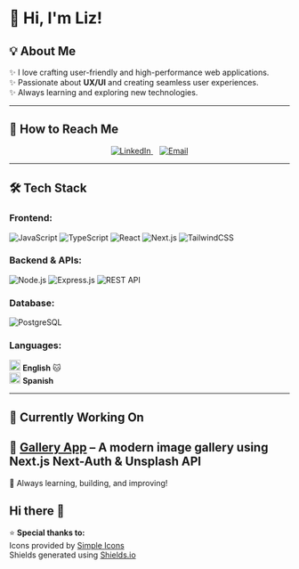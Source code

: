 # 👋 Hi, I'm Liz!  

## 💡 About Me  
✨ I love crafting user-friendly and high-performance web applications.  
✨ Passionate about **UX/UI** and creating seamless user experiences.  
✨ Always learning and exploring new technologies.  

---

## 📩 How to Reach Me  

<p align="center">
  <a href="https://www.linkedin.com/in/lizethpatino/">
    <img src="https://img.shields.io/badge/LinkedIn-0A66C2?style=for-the-badge&logo=linkedin&logoColor=white" alt="LinkedIn">
  </a>
  &nbsp;&nbsp;
  <a href="mailto:lizethpatinom@gmail.com">
    <img src="https://img.shields.io/badge/Email-D14836?style=for-the-badge&logo=gmail&logoColor=white" alt="Email">
  </a>
</p>

---

## 🛠️ Tech Stack  

### Frontend:      
![JavaScript](https://img.shields.io/badge/JavaScript-F7DF1E?style=for-the-badge&logo=javascript&logoColor=black)
![TypeScript](https://img.shields.io/badge/TypeScript-3178C6?style=for-the-badge&logo=typescript&logoColor=white)
![React](https://img.shields.io/badge/React-61DAFB?style=for-the-badge&logo=react&logoColor=black)
![Next.js](https://img.shields.io/badge/Next.js-000000?style=for-the-badge&logo=nextdotjs&logoColor=white)
![TailwindCSS](https://img.shields.io/badge/TailwindCSS-06B6D4?style=for-the-badge&logo=tailwindcss&logoColor=white)

### Backend & APIs:
![Node.js](https://img.shields.io/badge/Node.js-339933?style=for-the-badge&logo=nodedotjs&logoColor=white)
![Express.js](https://img.shields.io/badge/Express.js-000000?style=for-the-badge&logo=express&logoColor=white)
![REST API](https://img.shields.io/badge/REST-02569B?style=for-the-badge&logo=rest&logoColor=white)

### Database:
![PostgreSQL](https://img.shields.io/badge/PostgreSQL-336791?style=for-the-badge&logo=postgresql&logoColor=white)

### Languages:    
<img src="https://flagcdn.com/w40/gb.png" width="20"/> **English** 🐱  
<img src="https://flagcdn.com/w40/co.png" width="20"/> **Spanish**  

---

## 📌 Currently Working On  

🌟 **[Gallery App](https://github.com/LizethPatino/gallery-next) – A modern image gallery using Next.js Next-Auth & Unsplash API**  
---

🚀 Always learning, building, and improving!  
## Hi there 👋

⭐ **Special thanks to:**    
  Icons provided by [Simple Icons](https://simpleicons.org/)  
  Shields generated using [Shields.io](https://shields.io/)

<!--
**LizethPatino/LizethPatino** is a ✨ _special_ ✨ repository because its `README.md` (this file) appears on your GitHub profile.

Here are some ideas to get you started:

- 🔭 I’m currently working on ...
- 🌱 I’m currently learning ...
- 👯 I’m looking to collaborate on ...
- 🤔 I’m looking for help with ...
- 💬 Ask me about ...
- 📫 How to reach me: ...
- 😄 Pronouns: ...
- ⚡ Fun fact: ...
-->
